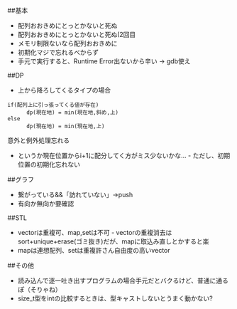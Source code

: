 ##基本
- 配列おおきめにとっとかないと死ぬ
- 配列おおきめにとっとかないと死ぬ(2回目
- メモリ制限ないなら配列おおきめに
- 初期化マジで忘れるべからず
- 手元で実行すると、Runtime Error出ないから辛い -> gdb使え

##DP
- 上から降ろしてくるタイプの場合
```
if(配列上に引っ張ってくる値が存在)
      dp(現在地) = min(現在地,斜め,上)
else
      dp(現在地) = min(現在地,上)
```
意外と例外処理忘れる

- というか現在位置からi+1に配分してく方がミス少ないかな...
      - ただし、初期位置の初期化忘れない

##グラフ
- 繋がっている&&「訪れていない」->push
- 有向か無向か要確認

##STL
- vectorは重複可、map,setは不可
      - vectorの重複消去はsort+unique+erase(ゴミ抜き)だが、mapに取込み直しとかすると楽
- mapは連想配列、setは重複許さん自由度の高いvector

##その他
- 読み込んで逐一吐き出すプログラムの場合手元だとバクるけど、普通に通るぽ（そりゃね）
- size_t型をintの比較するときは、型キャストしないとうまく動かない?
